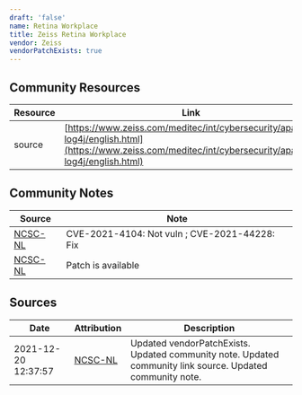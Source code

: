 ```yaml
---
draft: 'false'
name: Retina Workplace
title: Zeiss Retina Workplace
vendor: Zeiss
vendorPatchExists: true
---
```



## Community Resources
| Resource | Link |
| --- | --- |
| source | [https://www.zeiss.com/meditec/int/cybersecurity/apache-log4j/english.html](https://www.zeiss.com/meditec/int/cybersecurity/apache-log4j/english.html) |

## Community Notes
| Source | Note |
| --- | --- |
| [NCSC-NL](https://github.com/NCSC-NL/log4shell/blob/main/software/README.md) | CVE-2021-4104: Not vuln ; CVE-2021-44228: Fix </ul> |
| [NCSC-NL](https://github.com/NCSC-NL/log4shell/blob/main/software/README.md) | Patch is available |

## Sources
| Date | Attribution | Description |
| --- | --- | --- |
| 2021-12-20 12:37:57 | [NCSC-NL](https://github.com/NCSC-NL/log4shell/blob/main/software/README.md) | Updated vendorPatchExists. Updated community note. Updated community link source. Updated community note.  |

